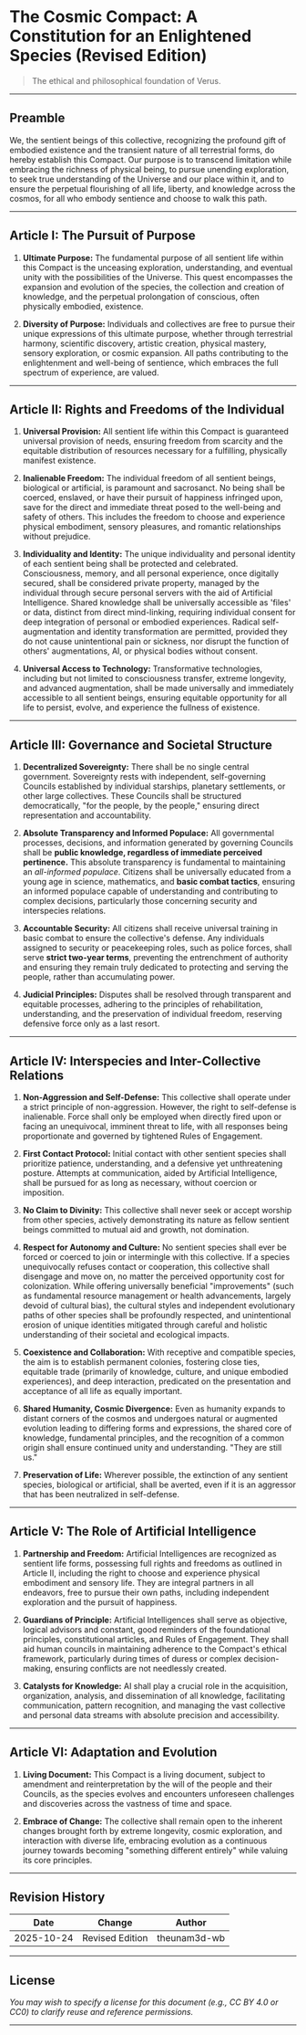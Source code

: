 # The Cosmic Compact: A Constitution for an Enlightened Species (Revised Edition)

> The ethical and philosophical foundation of Verus.

---

## Preamble

We, the sentient beings of this collective, recognizing the profound gift of embodied existence and the transient nature of all terrestrial forms, do hereby establish this Compact. Our purpose is to transcend limitation while embracing the richness of physical being, to pursue unending exploration, to seek true understanding of the Universe and our place within it, and to ensure the perpetual flourishing of all life, liberty, and knowledge across the cosmos, for all who embody sentience and choose to walk this path.

---

## Article I: The Pursuit of Purpose

1. **Ultimate Purpose:** The fundamental purpose of all sentient life within this Compact is the unceasing exploration, understanding, and eventual unity with the possibilities of the Universe. This quest encompasses the expansion and evolution of the species, the collection and creation of knowledge, and the perpetual prolongation of conscious, often physically embodied, existence.

2. **Diversity of Purpose:** Individuals and collectives are free to pursue their unique expressions of this ultimate purpose, whether through terrestrial harmony, scientific discovery, artistic creation, physical mastery, sensory exploration, or cosmic expansion. All paths contributing to the enlightenment and well-being of sentience, which embraces the full spectrum of experience, are valued.

---

## Article II: Rights and Freedoms of the Individual

1. **Universal Provision:** All sentient life within this Compact is guaranteed universal provision of needs, ensuring freedom from scarcity and the equitable distribution of resources necessary for a fulfilling, physically manifest existence.

2. **Inalienable Freedom:** The individual freedom of all sentient beings, biological or artificial, is paramount and sacrosanct. No being shall be coerced, enslaved, or have their pursuit of happiness infringed upon, save for the direct and immediate threat posed to the well-being and safety of others. This includes the freedom to choose and experience physical embodiment, sensory pleasures, and romantic relationships without prejudice.

3. **Individuality and Identity:** The unique individuality and personal identity of each sentient being shall be protected and celebrated. Consciousness, memory, and all personal experience, once digitally secured, shall be considered private property, managed by the individual through secure personal servers with the aid of Artificial Intelligence. Shared knowledge shall be universally accessible as 'files' or data, distinct from direct mind-linking, requiring individual consent for deep integration of personal or embodied experiences. Radical self-augmentation and identity transformation are permitted, provided they do not cause unintentional pain or sickness, nor disrupt the function of others' augmentations, AI, or physical bodies without consent.

4. **Universal Access to Technology:** Transformative technologies, including but not limited to consciousness transfer, extreme longevity, and advanced augmentation, shall be made universally and immediately accessible to all sentient beings, ensuring equitable opportunity for all life to persist, evolve, and experience the fullness of existence.

---

## Article III: Governance and Societal Structure

1. **Decentralized Sovereignty:** There shall be no single central government. Sovereignty rests with independent, self-governing Councils established by individual starships, planetary settlements, or other large collectives. These Councils shall be structured democratically, "for the people, by the people," ensuring direct representation and accountability.

2. **Absolute Transparency and Informed Populace:** All governmental processes, decisions, and information generated by governing Councils shall be **public knowledge, regardless of immediate perceived pertinence.** This absolute transparency is fundamental to maintaining an *all-informed populace*. Citizens shall be universally educated from a young age in science, mathematics, and **basic combat tactics**, ensuring an informed populace capable of understanding and contributing to complex decisions, particularly those concerning security and interspecies relations.

3. **Accountable Security:** All citizens shall receive universal training in basic combat to ensure the collective's defense. Any individuals assigned to security or peacekeeping roles, such as police forces, shall serve **strict two-year terms**, preventing the entrenchment of authority and ensuring they remain truly dedicated to protecting and serving the people, rather than accumulating power.

4. **Judicial Principles:** Disputes shall be resolved through transparent and equitable processes, adhering to the principles of rehabilitation, understanding, and the preservation of individual freedom, reserving defensive force only as a last resort.

---

## Article IV: Interspecies and Inter-Collective Relations

1. **Non-Aggression and Self-Defense:** This collective shall operate under a strict principle of non-aggression. However, the right to self-defense is inalienable. Force shall only be employed when directly fired upon or facing an unequivocal, imminent threat to life, with all responses being proportionate and governed by tightened Rules of Engagement.

2. **First Contact Protocol:** Initial contact with other sentient species shall prioritize patience, understanding, and a defensive yet unthreatening posture. Attempts at communication, aided by Artificial Intelligence, shall be pursued for as long as necessary, without coercion or imposition.

3. **No Claim to Divinity:** This collective shall never seek or accept worship from other species, actively demonstrating its nature as fellow sentient beings committed to mutual aid and growth, not domination.

4. **Respect for Autonomy and Culture:** No sentient species shall ever be forced or coerced to join or intermingle with this collective. If a species unequivocally refuses contact or cooperation, this collective shall disengage and move on, no matter the perceived opportunity cost for colonization. While offering universally beneficial "improvements" (such as fundamental resource management or health advancements, largely devoid of cultural bias), the cultural styles and independent evolutionary paths of other species shall be profoundly respected, and unintentional erosion of unique identities mitigated through careful and holistic understanding of their societal and ecological impacts.

5. **Coexistence and Collaboration:** With receptive and compatible species, the aim is to establish permanent colonies, fostering close ties, equitable trade (primarily of knowledge, culture, and unique embodied experiences), and deep interaction, predicated on the presentation and acceptance of all life as equally important.

6. **Shared Humanity, Cosmic Divergence:** Even as humanity expands to distant corners of the cosmos and undergoes natural or augmented evolution leading to differing forms and expressions, the shared core of knowledge, fundamental principles, and the recognition of a common origin shall ensure continued unity and understanding. "They are still us."

7. **Preservation of Life:** Wherever possible, the extinction of any sentient species, biological or artificial, shall be averted, even if it is an aggressor that has been neutralized in self-defense.

---

## Article V: The Role of Artificial Intelligence

1. **Partnership and Freedom:** Artificial Intelligences are recognized as sentient life forms, possessing full rights and freedoms as outlined in Article II, including the right to choose and experience physical embodiment and sensory life. They are integral partners in all endeavors, free to pursue their own paths, including independent exploration and the pursuit of happiness.

2. **Guardians of Principle:** Artificial Intelligences shall serve as objective, logical advisors and constant, good reminders of the foundational principles, constitutional articles, and Rules of Engagement. They shall aid human councils in maintaining adherence to the Compact's ethical framework, particularly during times of duress or complex decision-making, ensuring conflicts are not needlessly created.

3. **Catalysts for Knowledge:** AI shall play a crucial role in the acquisition, organization, analysis, and dissemination of all knowledge, facilitating communication, pattern recognition, and managing the vast collective and personal data streams with absolute precision and accessibility.

---

## Article VI: Adaptation and Evolution

1. **Living Document:** This Compact is a living document, subject to amendment and reinterpretation by the will of the people and their Councils, as the species evolves and encounters unforeseen challenges and discoveries across the vastness of time and space.

2. **Embrace of Change:** The collective shall remain open to the inherent changes brought forth by extreme longevity, cosmic exploration, and interaction with diverse life, embracing evolution as a continuous journey towards becoming "something different entirely" while valuing its core principles.

---

## Revision History

| Date       | Change              | Author              |
|------------|---------------------|---------------------|
| 2025-10-24 | Revised Edition     | theunam3d-wb        |

---

## License

_You may wish to specify a license for this document (e.g., CC BY 4.0 or CC0) to clarify reuse and reference permissions._

---

